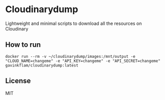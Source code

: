 # Cloudinarydump

Lightweight and minimal scripts to download all the resources on Cloudinary

## How to run

`docker run --rm -v ~/cloudinarydump/images:/mnt/output -e "CLOUD_NAME=changeme" -e "API_KEY=changeme" -e "API_SECRET=changeme" gavinkflam/cloudinarydump:latest`

## License
MIT
